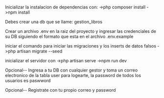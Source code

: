 Inicializar la instalacion de dependencias con:
->php composer install
->npm install

Debes crear una db que se llame: gestion_libros

Crear un archivo .env en la raiz del proyecto y ingresar las credenciales de su DB siguiendo el formato que
esta en el archivo .env.example

iniciar el comando para iniciar las migraciones y los inserts de datos falsos
->php artisan migrate --seed

inicializar el servidor con
->php artisan serve
->npm run dev

Opcional--
Ingresa a tu DB con cualquier gestor y toma un correo electronico de la tabla user para logearte, la password de todos los usuarios es paswword

Opcional--
Registrate con tu propio correo y password
